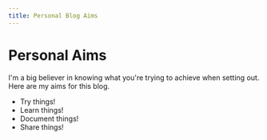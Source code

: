 ```yaml
---
title: Personal Blog Aims
---
```


# Personal Aims

I'm a big believer in knowing what you're trying to achieve when setting out. Here are my aims for this blog.

*   Try things!
*   Learn things!
*   Document things!
*   Share things!
